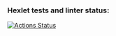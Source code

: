 ### Hexlet tests and linter status:
[![Actions Status](https://github.com/Lodo4ka/frontend-project-lvl1/workflows/hexlet-check/badge.svg)](https://github.com/Lodo4ka/frontend-project-lvl1/actions)
